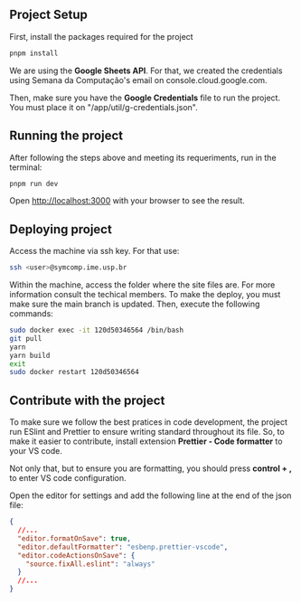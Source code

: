 ## Project Setup

First, install the packages required for the project

```bash
pnpm install
```

We are using the **Google Sheets API**. For that, we created the credentials using Semana da Computação's email on console.cloud.google.com.

Then, make sure you have the **Google Credentials** file to run the project. You must place it on "/app/util/g-credentials.json".

## Running the project

After following the steps above and meeting its requeriments, run in the terminal:

```bash
pnpm run dev
```

Open [http://localhost:3000](http://localhost:3000) with your browser to see the result.

## Deploying project

Access the machine via ssh key. For that use:

```bash
ssh <user>@symcomp.ime.usp.br
```

Within the machine, access the folder where the site files are. For more information consult the techical members. To make the deploy, you must make sure the main branch is updated. Then, execute the following commands:

```bash
sudo docker exec -it 120d50346564 /bin/bash
git pull
yarn
yarn build
exit
sudo docker restart 120d50346564
```

## Contribute with the project

To make sure we follow the best pratices in code development, the project run ESlint and Prettier to ensure writing standard throughout its file. So, to make it easier to contribute, install extension **Prettier - Code formatter** to your VS code.

Not only that, but to ensure you are formatting, you should press **control + ,** to enter VS code configuration.

Open the editor for settings and add the following line at the end of the json file:

```json
{
  //...
  "editor.formatOnSave": true,
  "editor.defaultFormatter": "esbenp.prettier-vscode",
  "editor.codeActionsOnSave": {
    "source.fixAll.eslint": "always"
  }
  //...
}
```

